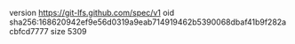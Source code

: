 version https://git-lfs.github.com/spec/v1
oid sha256:168620942ef9e56d0319a9eab714919462b5390068dbaf41b9f282acbfcd7777
size 5309
